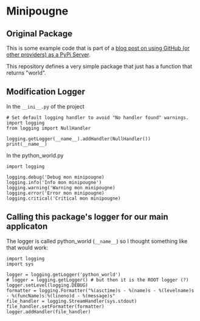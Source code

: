 # Minipougne

## Original Package

This is some example code that is part of a [blog post on using GitHub (or other providers) as a PyPi Server](
https://medium.freecodecamp.org/how-to-use-github-as-a-pypi-server-1c3b0d07db2).

This repository defines a very simple package that just has a function that returns "world".

## Modification Logger

In the `__ini__.py` of the project

```
# Set default logging handler to avoid "No handler found" warnings.
import logging
from logging import NullHandler

logging.getLogger(__name__).addHandler(NullHandler())
print(__name__)
```

In the python_world.py

```
import logging

logging.debug('Debug mon minipougne)
logging.info('Info mon minipougne')
logging.warning('Warning mon minipougne)
logging.error('Error mon minipougne)
logging.critical('Critical mon minipougne)

```

## Calling this package's logger for our main applicaton

The logger is called python_world (`__name__`) so I thought something like that would work:
```
import logging
import sys

logger = logging.getLogger('python_world')
# logger = logging.getLogger() # but then it is the ROOT logger (?)
logger.setLevel(logging.DEBUG)
formatter = logging.Formatter("%(asctime)s - %(name)s - %(levelname)s - %(funcName)s:%(lineno)d - %(message)s"
file_handler = logging.StreamHandler(sys.stdout)
file_handler.setFormatter(formatter)
logger.addHandler(file_handler)
```


